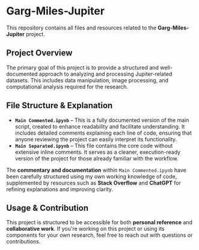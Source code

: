 # **Garg-Miles-Jupiter**  
This repository contains all files and resources related to the **Garg-Miles-Jupiter** project.  

## **Project Overview**  
The primary goal of this project is to provide a structured and well-documented approach to analyzing and processing Jupiter-related datasets. This includes data manipulation, image processing, and computational analysis required for the research.

## **File Structure & Explanation**  

- **`Main Commented.ipynb`** – This is a fully documented version of the main script, created to enhance readability and facilitate understanding. It includes detailed comments explaining each line of code, ensuring that anyone reviewing the project can easily interpret its functionality.  
- **`Main Separated.ipynb`** – This file contains the core code without extensive inline comments. It serves as a cleaner, execution-ready version of the project for those already familiar with the workflow.  

The **commentary and documentation** within `Main Commented.ipynb` have been carefully structured using my own working knowledge of code, supplemented by resources such as **Stack Overflow** and **ChatGPT** for refining explanations and improving clarity.

## **Usage & Contribution**  
This project is structured to be accessible for both **personal reference** and **collaborative work**. If you're working on this project or using its components for your own research, feel free to reach out with questions or contributions.
